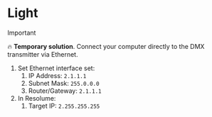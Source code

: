 # Light

> [!IMPORTANT]
> 🔥 **Temporary solution**. Connect your computer directly to the DMX transmitter via Ethernet.

1. Set Ethernet interface set:
   1. IP Address: `2.1.1.1`
   2. Subnet Mask: `255.0.0.0`
   3. Router/Gateway: `2.1.1.1`
2. In Resolume:
   1. Target IP: `2.255.255.255`
